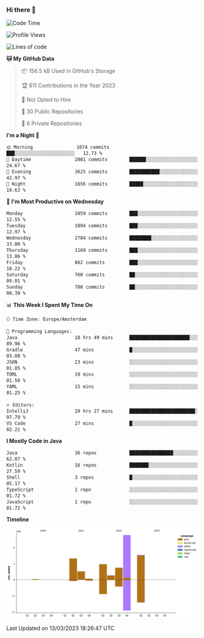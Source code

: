 ### Hi there 👋


<!--START_SECTION:waka-->
![Code Time](http://img.shields.io/badge/Code%20Time-3%2C071%20hrs%2055%20mins-blue)

![Profile Views](http://img.shields.io/badge/Profile%20Views-0-blue)

![Lines of code](https://img.shields.io/badge/From%20Hello%20World%20I%27ve%20Written-8.2%20million%20lines%20of%20code-blue)

**🐱 My GitHub Data** 

> 📦 156.5 kB Used in GitHub's Storage 
 > 
> 🏆 611 Contributions in the Year 2023
 > 
> 🚫 Not Opted to Hire
 > 
> 📜 30 Public Repositories 
 > 
> 🔑 6 Private Repositories 
 > 
**I'm a Night 🦉** 

```text
🌞 Morning                1074 commits        ███░░░░░░░░░░░░░░░░░░░░░░   12.73 % 
🌆 Daytime                2081 commits        ██████░░░░░░░░░░░░░░░░░░░   24.67 % 
🌃 Evening                3625 commits        ███████████░░░░░░░░░░░░░░   42.97 % 
🌙 Night                  1656 commits        █████░░░░░░░░░░░░░░░░░░░░   19.63 % 
```
📅 **I'm Most Productive on Wednesday** 

```text
Monday                   1059 commits        ███░░░░░░░░░░░░░░░░░░░░░░   12.55 % 
Tuesday                  1094 commits        ███░░░░░░░░░░░░░░░░░░░░░░   12.97 % 
Wednesday                2784 commits        ████████░░░░░░░░░░░░░░░░░   33.00 % 
Thursday                 1169 commits        ███░░░░░░░░░░░░░░░░░░░░░░   13.86 % 
Friday                   862 commits         ███░░░░░░░░░░░░░░░░░░░░░░   10.22 % 
Saturday                 760 commits         ██░░░░░░░░░░░░░░░░░░░░░░░   09.01 % 
Sunday                   708 commits         ██░░░░░░░░░░░░░░░░░░░░░░░   08.39 % 
```


📊 **This Week I Spent My Time On** 

```text
🕑︎ Time Zone: Europe/Amsterdam

💬 Programming Languages: 
Java                     18 hrs 49 mins      ██████████████████████░░░   89.96 % 
Gradle                   47 mins             █░░░░░░░░░░░░░░░░░░░░░░░░   03.80 % 
JSON                     23 mins             ░░░░░░░░░░░░░░░░░░░░░░░░░   01.85 % 
TOML                     19 mins             ░░░░░░░░░░░░░░░░░░░░░░░░░   01.58 % 
YAML                     15 mins             ░░░░░░░░░░░░░░░░░░░░░░░░░   01.25 % 

🔥 Editors: 
IntelliJ                 20 hrs 27 mins      ████████████████████████░   97.79 % 
VS Code                  27 mins             █░░░░░░░░░░░░░░░░░░░░░░░░   02.21 % 
```

**I Mostly Code in Java** 

```text
Java                     36 repos            ████████████████░░░░░░░░░   62.07 % 
Kotlin                   16 repos            ███████░░░░░░░░░░░░░░░░░░   27.59 % 
Shell                    3 repos             █░░░░░░░░░░░░░░░░░░░░░░░░   05.17 % 
TypeScript               1 repo              ░░░░░░░░░░░░░░░░░░░░░░░░░   01.72 % 
JavaScript               1 repo              ░░░░░░░░░░░░░░░░░░░░░░░░░   01.72 % 
```



**Timeline**

![Lines of Code chart](https://raw.githubusercontent.com/powercasgamer/powercasgamer/master/assets/bar_graph.png)


 Last Updated on 13/03/2023 18:26:47 UTC
<!--END_SECTION:waka-->

